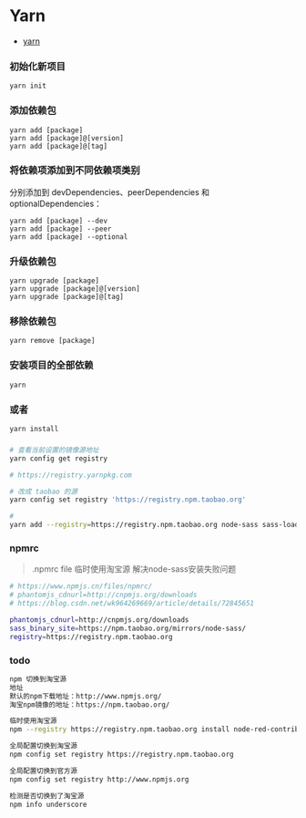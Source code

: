 # Yarn

- [yarn](https://www.yarnpkg.com/zh-Hans/docs/usage)

### 初始化新项目

```
yarn init
```
### 添加依赖包

```
yarn add [package]
yarn add [package]@[version]
yarn add [package]@[tag]
```

### 将依赖项添加到不同依赖项类别

分别添加到 devDependencies、peerDependencies 和 optionalDependencies：

```
yarn add [package] --dev
yarn add [package] --peer
yarn add [package] --optional
```

### 升级依赖包

```
yarn upgrade [package]
yarn upgrade [package]@[version]
yarn upgrade [package]@[tag]
```

### 移除依赖包

```
yarn remove [package]
```

###  安装项目的全部依赖

```
yarn
```

### 或者

```
yarn install
```


###

```sh
# 查看当前设置的镜像源地址
yarn config get registry

# https://registry.yarnpkg.com

# 改成 taobao 的源
yarn config set registry 'https://registry.npm.taobao.org'

# 
yarn add --registry=https://registry.npm.taobao.org node-sass sass-loader
```


### npmrc

> .npmrc file 临时使用淘宝源 解决node-sass安装失败问题
```sh
# https://www.npmjs.cn/files/npmrc/
# phantomjs_cdnurl=http://cnpmjs.org/downloads
# https://blog.csdn.net/wk964269669/article/details/72845651

phantomjs_cdnurl=http://cnpmjs.org/downloads
sass_binary_site=https://npm.taobao.org/mirrors/node-sass/
registry=https://registry.npm.taobao.org
```


### todo

```sh
npm 切换到淘宝源
地址
默认的npm下载地址：http://www.npmjs.org/
淘宝npm镜像的地址：https://npm.taobao.org/

临时使用淘宝源
npm --registry https://registry.npm.taobao.org install node-red-contrib-composer@latest

全局配置切换到淘宝源
npm config set registry https://registry.npm.taobao.org

全局配置切换到官方源
npm config set registry http://www.npmjs.org

检测是否切换到了淘宝源
npm info underscore
```